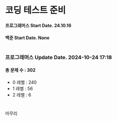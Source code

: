 # 코딩 테스트 준비

#### 프로그래머스 Start Date. 24.10.16
#### 백준 Start Date. None

# 
### 프로그래머스 Update Date. 2024-10-24 17:18
#### 총 문제 수 : 302
- 0 레벨 : 240
- 1 레벨 : 56
- 2 레벨 : 6

# 
마무리

# 
